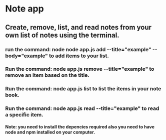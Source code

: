 # Note app

## Create, remove, list, and read notes from your own list of notes using the terminal.

### run the command: node node app.js add --title="example" --body="example" to add items to your list.

### Run the command: node app.js remove --title="example" to remove an  item based on the title.

### Run the command: node app.js list to list the items in your note book.

### Run the command: node app.js read --title="example" to read a specific item.

#### Note: you need to install the depencies required also you need to have node and npm installed on your computer.